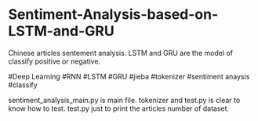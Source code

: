 # Sentiment-Analysis-based-on-LSTM-and-GRU

Chinese articles sentement analysis.
LSTM and GRU are the model of classify positive or negative.

#Deep Learning #RNN #LSTM #GRU #jieba #tokenizer #sentiment anaysis #classify

sentiment_analysis_main.py is main file.
tokenizer and test.py is clear to know how to test.
test.py just to print the articles number of dataset.


